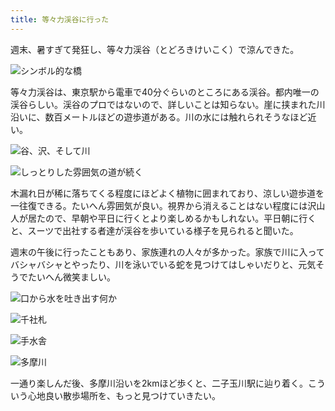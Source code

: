 ```yaml
---
title: 等々力渓谷に行った
---
```

週末、暑すぎて発狂し、等々力渓谷（とどろきけいこく）で涼んできた。

![](https://lh5.googleusercontent.com/mOfrVu4TOnWkMl5bB__Z_2851N4Ig3h9ndtdm9sLooXapLgWLUNOw0oieAI9af3w40ESIS7VX0Yyg5tddtvjpc6TXkYxIr0_GVTHM_3qRwUDRHWf7bqXvmv-ZnGVlcC3ny-OMvBlX3tIUCjq0wE "シンボル的な橋")

等々力渓谷は、東京駅から電車で40分ぐらいのところにある渓谷。都内唯一の渓谷らしい。渓谷のプロではないので、詳しいことは知らない。崖に挟まれた川沿いに、数百メートルほどの遊歩道がある。川の水には触れられそうなほど近い。

![](https://lh6.googleusercontent.com/k2mvirTHO-WpIJX5RAKRvrnZ2dpSNiFOSFn_ZWKwIS1ECY9REOcMrPLImlGrnpzJ3YLppyyobiJTqtDgpvTZ35E5o7tJySUzufVKAPoP4j0-JbALzVogQxO8J9NQ58gtsdywKAMElnApExU8G28 "谷、沢、そして川")

![](https://lh3.googleusercontent.com/CVSAoOeJcjrKUw51gd-9dgyqNKJaA4f1zKi81QeDailsChUR__0sCxkTiF5n24-Hhe9mk_m9uMbZ-RdaSy0n0glGxj4jf9vcTeUb0TBdT7D9BAKoff8E2exSZMOzjVFYkQE0MW4u9JjwHd7xmh0 "しっとりした雰囲気の道が続く")

木漏れ日が稀に落ちてくる程度にほどよく植物に囲まれており、涼しい遊歩道を一往復できる。たいへん雰囲気が良い。視界から消えることはない程度には沢山人が居たので、早朝や平日に行くとより楽しめるかもしれない。平日朝に行くと、スーツで出社する者達が渓谷を歩いている様子を見られると聞いた。

週末の午後に行ったこともあり、家族連れの人々が多かった。家族で川に入ってバシャバシャとやったり、川を泳いでいる蛇を見つけてはしゃいだりと、元気そうでたいへん微笑ましい。

![](https://lh4.googleusercontent.com/2pENRVRm85thSnliyJ-CaIvwiE-qsF-NMFQzmBPdb62Fe7pFv70EmbS73VoVsUh6dlwR1IroUu3CIzGEkE2EdfE5fOx7SrB6UPbpt-1JripodcitDgZFJ8kz97gGH7eapQAZpZNCd7LrOTaV-ok "口から水を吐き出す何か")

![](https://lh4.googleusercontent.com/hIofzOM82f_ugEHhfuBBsYx4EqKi9hgP5jppckgShy2q6OFMYnEeyQO30BQRfp02lu3oOTHLHodH2vfUPplFWb6oZKlAnctsYsY2hvDyO8xf46DrTEhkIX9w-ROhXctBoXfzM2B-21xcrSy_V08 "千社札")

![](https://lh3.googleusercontent.com/GHoVmuMD6RWhtwFJjQLZEgqpgtB1GyKrexE3tIOd_SESyVFUMe3RD7tZC2e35w_8E3_f0E9WT8A-K4r6F961Sn8yh7FoEp5TmBqjIxQmK6G8ufKjtS3ay4XGNFrhrNrGjI-61Wa5p83qF3yE8oM "手水舎")

![](https://lh6.googleusercontent.com/QM1e3l-3Y5dtAbuyi-hoyGjGkP-VwfahgWjPiS9vN94feMHQGgX8r_kkRtijmmNKwRqSI-PijdqK_HN8odziAVslnXXVaONlRyd9BRbwyZZ6oeS9bjHJRdyV_7YYxtA6vHohIgbpz_JSOCAdVTk "多摩川")

一通り楽しんだ後、多摩川沿いを2kmほど歩くと、二子玉川駅に辿り着く。こういう心地良い散歩場所を、もっと見つけていきたい。
